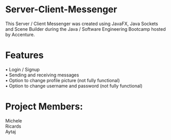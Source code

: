 # Server-Client-Messenger

This Server / Client Messenger was created using JavaFX, Java Sockets and Scene Builder during the Java / Software Engineering Bootcamp hosted by Accenture.

# Features

•	Login / Signup \
•	Sending and receiving messages \
•	Option to change profile picture (not fully functional) \
•	Option to change username and password (not fully functional) 



# Project Members:
Michele \
Ricards \
Aytaj

